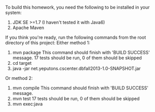 To build this homework, you need the following to be installed in your system:

1. JDK SE >=1.7 (I haven't tested it with Java6)
2. Apache Maven

If you think you're ready, run the following commands from the root directory of this project:
Either method 1:
  1. mvn package
     This command should finish with 'BUILD SUCCESS' message. 17 tests should be run, 0 of them should be skipped
  2. cd target
  3. java -jar net.yeputons.cscenter.dbfall2013-1.0-SNAPSHOT.jar

Or method 2:
  1. mvn compile
     This command should finish with 'BUILD SUCCESS' message.
  2. mvn test
     17 tests should be run, 0 of them should be skipped
  3. mvn exec:java
